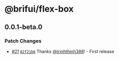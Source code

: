 # @brifui/flex-box

## 0.0.1-beta.0

### Patch Changes

- [#21](https://github.com/brifui-org/brif-ui/pull/21) [`82f21b6`](https://github.com/brifui-org/brif-ui/commit/82f21b6a80892c185f99eb4b980fa53bc2ab9a94) Thanks [@trinhthinh388](https://github.com/trinhthinh388)! - First release
